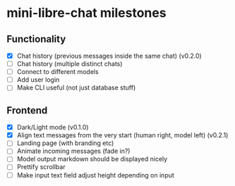 # mini-libre-chat milestones

## Functionality
- [x] Chat history (previous messages inside the same chat) (v0.2.0)
- [ ] Chat history (multiple distinct chats)
- [ ] Connect to different models
- [ ] Add user login
- [ ] Make CLI useful (not just database stuff)

## Frontend
- [x] Dark/Light mode (v0.1.0)
- [x] Align text messages from the very start (human right, model left) (v0.2.1)
- [ ] Landing page (with branding etc)
- [ ] Animate incoming messages (fade in?)
- [ ] Model output markdown should be displayed nicely
- [ ] Prettify scrollbar
- [ ] Make input text field adjust height depending on input
